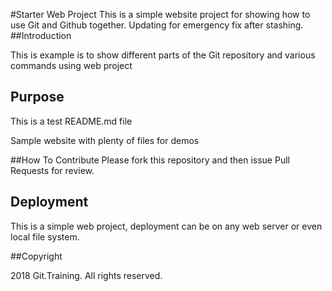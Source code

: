 #Starter Web Project
This is a simple website project for showing how to use Git and
Github together.
Updating for emergency fix after stashing.
##Introduction

This is example is to show different parts of 
the Git repository and various commands
using web project

## Purpose
This is a test README.md file

Sample website with plenty of files for demos

##How To Contribute
 Please fork this repository and then issue Pull Requests for review.

## Deployment

This is a simple web project, deployment can be
on any web server or even local file system.

##Copyright

2018 Git.Training. All rights reserved.
